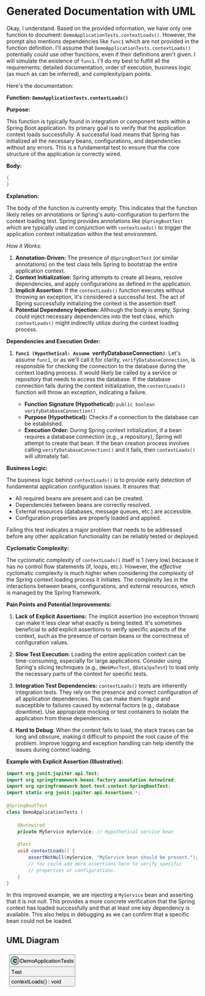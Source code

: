 ﻿# Generated Documentation with UML
Okay, I understand. Based on the provided information, we have only one function to document: `DemoApplicationTests.contextLoads()`. However, the prompt also mentions dependencies like `func1` which are not provided in the function definition. I'll assume that `DemoApplicationTests.contextLoads()` potentially *could* use other functions, even if their definitions aren't given. I will simulate the existence of `func1`.  I'll do my best to fulfill all the requirements: detailed documentation, order of execution, business logic (as much as can be inferred), and complexity/pain points.

Here's the documentation:

**Function: `DemoApplicationTests.contextLoads()`**

**Purpose:**

This function is typically found in integration or component tests within a Spring Boot application. Its primary goal is to verify that the application context loads successfully.  A successful load means that Spring has initialized all the necessary beans, configurations, and dependencies without any errors.  This is a fundamental test to ensure that the core structure of the application is correctly wired.

**Body:**

```java
{
}
```

**Explanation:**

The body of the function is currently empty. This indicates that the function likely relies on annotations or Spring's auto-configuration to perform the context loading test. Spring provides annotations like `@SpringBootTest` which are typically used in conjunction with `contextLoads()` to trigger the application context initialization within the test environment.

*How it Works:*

1.  **Annotation-Driven:** The presence of `@SpringBootTest` (or similar annotations) on the test class tells Spring to bootstrap the entire application context.
2.  **Context Initialization:** Spring attempts to create all beans, resolve dependencies, and apply configurations as defined in the application.
3.  **Implicit Assertion:** If the `contextLoads()` function executes without throwing an exception, it's considered a successful test. The act of Spring successfully initializing the context is the assertion itself.
4.  **Potential Dependency Injection:** Although the body is empty, Spring could inject necessary dependencies into the test class, which `contextLoads()` might indirectly utilize during the context loading process.

**Dependencies and Execution Order:**

1.  **`func1 (Hypothetical: Assume `verifyDatabaseConnection`)`**:  Let's assume `func1`, or as we'll call it for clarity, `verifyDatabaseConnection`, is responsible for checking the connection to the database during the context loading process.  It would likely be called by a service or repository that needs to access the database. If the database connection fails during the context initialization, the `contextLoads()` function will throw an exception, indicating a failure.

    *   **Function Signature (Hypothetical):** `public boolean verifyDatabaseConnection()`
    *   **Purpose (Hypothetical):** Checks if a connection to the database can be established.
    *   **Execution Order:** During Spring context initialization, if a bean requires a database connection (e.g., a repository), Spring will attempt to create that bean. If the bean creation process involves calling `verifyDatabaseConnection()` and it fails, then `contextLoads()` will ultimately fail.

**Business Logic:**

The business logic behind `contextLoads()` is to provide early detection of fundamental application configuration issues.  It ensures that:

*   All required beans are present and can be created.
*   Dependencies between beans are correctly resolved.
*   External resources (databases, message queues, etc.) are accessible.
*   Configuration properties are properly loaded and applied.

Failing this test indicates a major problem that needs to be addressed before any other application functionality can be reliably tested or deployed.

**Cyclomatic Complexity:**

The cyclomatic complexity of `contextLoads()` itself is 1 (very low) because it has no control flow statements (if, loops, etc.). However, the *effective* cyclomatic complexity is much higher when considering the complexity of the Spring context loading process it initiates. The complexity lies in the interactions between beans, configurations, and external resources, which is managed by the Spring framework.

**Pain Points and Potential Improvements:**

1.  **Lack of Explicit Assertions:** The implicit assertion (no exception thrown) can make it less clear what exactly is being tested. It's sometimes beneficial to add explicit assertions to verify specific aspects of the context, such as the presence of certain beans or the correctness of configuration values.

2.  **Slow Test Execution:** Loading the entire application context can be time-consuming, especially for large applications.  Consider using Spring's slicing techniques (e.g., `@WebMvcTest`, `@DataJpaTest`) to load only the necessary parts of the context for specific tests.

3.  **Integration Test Dependencies:** `contextLoads()` tests are inherently integration tests. They rely on the presence and correct configuration of all application dependencies.  This can make them fragile and susceptible to failures caused by external factors (e.g., database downtime).  Use appropriate mocking or test containers to isolate the application from these dependencies.

4. **Hard to Debug**: When the context fails to load, the stack traces can be long and obscure, making it difficult to pinpoint the root cause of the problem. Improve logging and exception handling can help identify the issues during context loading.

**Example with Explicit Assertion (Illustrative):**

```java
import org.junit.jupiter.api.Test;
import org.springframework.beans.factory.annotation.Autowired;
import org.springframework.boot.test.context.SpringBootTest;
import static org.junit.jupiter.api.Assertions.*;

@SpringBootTest
class DemoApplicationTests {

    @Autowired
    private MyService myService; // Hypothetical service bean

    @Test
    void contextLoads() {
        assertNotNull(myService, "MyService bean should be present.");
        // You could add more assertions here to verify specific
        // properties or configurations.
    }
}
```

In this improved example, we are injecting a `MyService` bean and asserting that it is not null. This provides a more concrete verification that the Spring context has loaded successfully and that at least one key dependency is available. This also helps in debugging as we can confirm that a specific bean could not be loaded.

## UML Diagram
![Image](images/DemoApplicationTests_img1.png)

